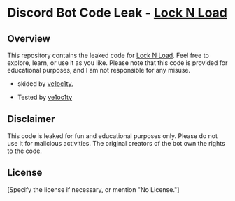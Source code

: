 # Discord Bot Code Leak - [Lock N Load](https://discord.gg/nashedi)

## Overview
This repository contains the leaked code for [Lock N Load](https://discord.gg/nashedi). Feel free to explore, learn, or use it as you like. Please note that this code is provided for educational purposes, and I am not responsible for any misuse.


- skided by [ve1oc1ty.](https://discord.com/users/1305332713577910394)

- Tested by [ve1oc1ty](https://discord.com/users/1305332713577910394)

## Disclaimer
This code is leaked for fun and educational purposes only. Please do not use it for malicious activities. The original creators of the bot own the rights to the code.

## License
[Specify the license if necessary, or mention "No License."]
